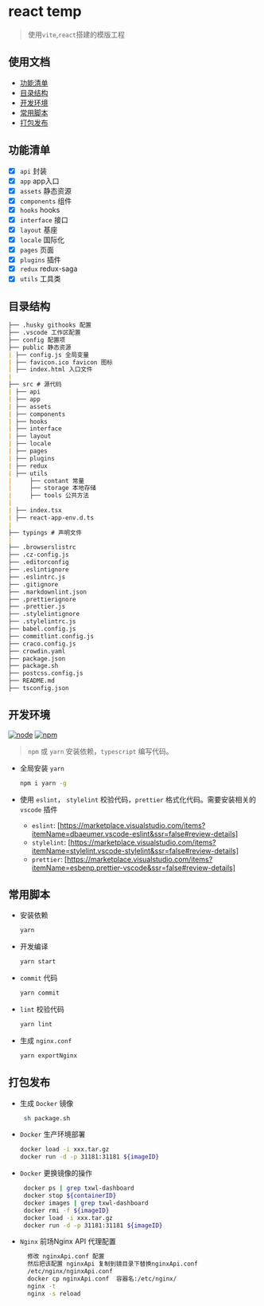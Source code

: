 # react temp

> 使用`vite`,`react`搭建的模版工程

## 使用文档

- [功能清单](#功能清单)
- [目录结构](#目录结构)
- [开发环境](#开发环境)
- [常用脚本](#常用脚本)
- [打包发布](#打包发布)

## 功能清单

- [x] `api` 封装
- [x] `app` app入口
- [x] `assets` 静态资源
- [x] `components` 组件
- [x] `hooks` hooks
- [x] `interface` 接口
- [x] `layout` 基座
- [x] `locale` 国际化
- [x] `pages` 页面
- [x] `plugins` 插件
- [x] `redux` redux-saga
- [x] `utils` 工具类

## 目录结构

```md
├── .husky githooks 配置
├── .vscode 工作区配置
├── config 配置项
├── public 静态资源
| ├── config.js 全局变量
| ├── favicon.ico favicon 图标
| ├── index.html 入口文件
|
├── src # 源代码
| ├── api
| ├── app
| ├── assets
| ├── components
| ├── hooks
| ├── interface
| ├── layout
| ├── locale
| ├── pages
| ├── plugins
| ├── redux
| ├── utils
|     ├── contant 常量
|     ├── storage 本地存储
|     ├── tools 公共方法
|
| ├── index.tsx
| ├── react-app-env.d.ts
|
├── typings # 声明文件
|
├── .browserslistrc
├── .cz-config.js
├── .editorconfig
├── .eslintignore
├── .eslintrc.js
├── .gitignore
├── .markdownlint.json
├── .prettierignore
├── .prettier.js
├── .stylelintignore
├── .stylelintrc.js
├── babel.config.js
├── commitlint.config.js
├── craco.config.js
├── crowdin.yaml
├── package.json
├── package.sh
├── postcss.config.js
├── README.md
├── tsconfig.json
```

## 开发环境

<p align="left">
    <a href="https://npmjs.com/package/node"><img src="https://img.shields.io/badge/node-%3E%3D16.18.0-green" alt="node"></a>
    <a href="https://npmjs.com/package/npm"><img src="https://img.shields.io/badge/npm-%3E%3D8.19.0-blue" alt="npm"></a>
</p>

> `npm` 或 `yarn` 安装依赖，`typescript` 编写代码。

- 全局安装 `yarn`

  ```bash
  npm i yarn -g
  ```

- 使用 `eslint`， `stylelint` 校验代码，`prettier` 格式化代码。需要安装相关的 `vscode` 插件

  - `eslint`: [https://marketplace.visualstudio.com/items?itemName=dbaeumer.vscode-eslint&ssr=false#review-details]
  - `stylelint`: [https://marketplace.visualstudio.com/items?itemName=stylelint.vscode-stylelint&ssr=false#review-details]
  - `prettier`: [https://marketplace.visualstudio.com/items?itemName=esbenp.prettier-vscode&ssr=false#review-details]

## 常用脚本

- 安装依赖

  ```bash
  yarn
  ```

- 开发编译

  ```bash
  yarn start
  ```

- `commit` 代码

  ```bash
  yarn commit
  ```

- `lint` 校验代码

  ```bash
  yarn lint
  ```

- 生成 `nginx.conf`

  ```bash
  yarn exportNginx
  ```

## 打包发布

- 生成 `Docker` 镜像

  ```bash
   sh package.sh
  ```

- `Docker` 生产环境部署

  ```bash
  docker load -i xxx.tar.gz
  docker run -d -p 31181:31181 ${imageID}
  ```
  
- `Docker` 更换镜像的操作

  ```bash
   docker ps | grep txwl-dashboard
   docker stop ${containerID}
   docker images | grep txwl-dashboard
   docker rmi -f ${imageID}
   docker load -i xxx.tar.gz
   docker run -d -p 31181:31181 ${imageID}
  ```

- `Nginx` 前场Nginx API 代理配置

  ```bash
    修改 nginxApi.conf 配置
    然后把该配置 nginxApi 复制到镜目录下替换nginxApi.conf 
    /etc/nginx/nginxApi.conf 
    docker cp nginxApi.conf  容器名:/etc/nginx/
    nginx -t
    nginx -s reload
  ```
